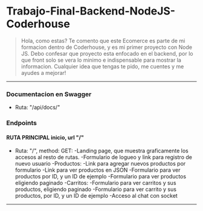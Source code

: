 # Trabajo-Final-Backend-NodeJS-Coderhouse
> Hola, como estas?
Te comento que este Ecomerce es parte de mi formacion dentro de Coderhouse, y es mi primer proyecto con Node JS.
Debo confesar que proyecto esta enfocado en el backend, por lo  que front solo se vera lo minimo e indispensable para mostrar la informacion.
> Cualquier idea que tengas te pido, me cuentes y me ayudes a mejorar!

------------
### Documentacion en Swagger
 * Ruta: "/api/docs/"

### Endpoints
#### RUTA PRINCIPAL inicio, url "/" 
 * Ruta: "/", method: GET: 
	-Landing page, que muestra graficamente los accesos al resto de rutas.
		-Formulario de logueo y link para registro de nuevo usuario
		-Productos:
			-Link para agregar nuevos productos por formulario
			-Link para ver productos en JSON
			-Formulario para ver productos por ID, y un ID de ejemplo
			-Formulario para ver productos eligiendo paginado
		-Carritos:
			-Formulario para ver carritos y sus productos, eligiendo paginado
			-Formulario para ver carrito y sus productos, por ID, y un ID de ejemplo
		-Acceso al chat con socket
------------
